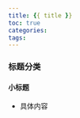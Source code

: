 ```yaml
---
title: {{ title }}
toc: true
categories:
tags:
---
```



<!--more-->

### 标题分类
#### 小标题
* 具体内容